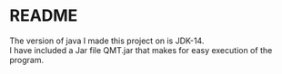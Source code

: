 # README  
The version of java I made this project on is JDK-14.  
I have included a Jar file QMT.jar that makes for easy execution of the program.  
